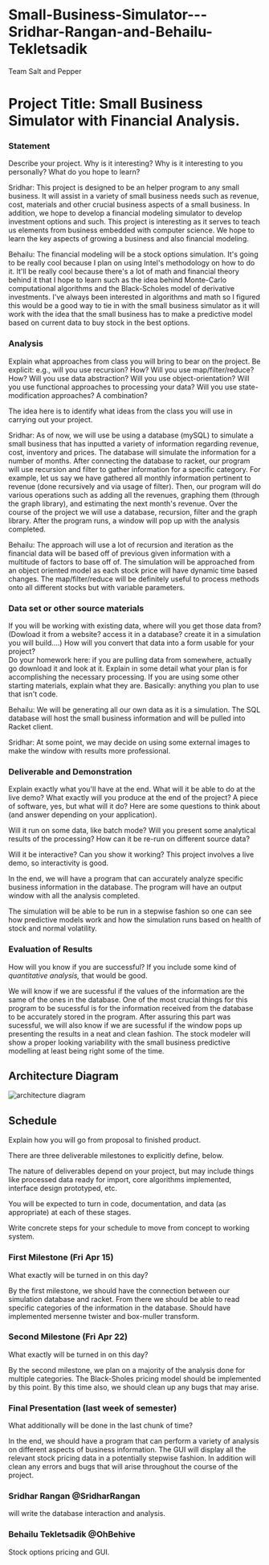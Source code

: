 # Small-Business-Simulator---Sridhar-Rangan-and-Behailu-Tekletsadik
Team Salt and Pepper

# Project Title: Small Business Simulator with Financial Analysis.

### Statement 
Describe your project. Why is it interesting? Why is it interesting to you personally? What do you hope to learn? 

Sridhar: This project is designed to be an helper program to any small business.  It will assist in a variety of small business needs such as revenue, cost, materials and other crucial business aspects of a small business.  In addition, we hope to develop a financial modeling simulator to develop investment options and such.  This project is interesting as it serves to teach us elements from business embedded with computer science.  We hope to learn the key aspects of growing a business and also financial modeling.

Behailu: The financial modeling will be a stock options simulation. It's going to be really cool because I plan on using Intel's methodology on how to do it. It'll be really cool because there's a lot of math and financial theory behind it that I hope to learn such as the idea behind Monte-Carlo computational algorithms and the Black-Scholes model of derivative investments. I've always been interested in algorithms and math so I figured this would be a good way to tie in with the small business simulator as it will work with the idea that the small business has to make a predictive model based on current data to buy stock in the best options.


### Analysis
Explain what approaches from class you will bring to bear on the project. Be explicit: e.g., will you use recursion? How? Will you use map/filter/reduce? How? Will you use data abstraction? Will you use object-orientation? Will you use functional approaches to processing your data? Will you use state-modification approaches? A combination?

The idea here is to identify what ideas from the class you will use in carrying out your project. 

Sridhar: As of now, we will use be using a database (mySQL) to simulate a small business that has inputted a variety of information regarding revenue, cost, inventory and prices.  The database will simulate the information for a number of months.  After connecting the database to racket, our program will use recursion and filter to gather information for a specific category.  For example, let us say we have gathered all monthly information pertinent to revenue (done recursively and via usage of filter).  Then, our program will do various operations such as adding all the revenues, graphing them (through the graph library), and estimating the next month's revenue.  Over the course of the project we will use a database, recursion, filter and the graph library.  After the program runs, a window will pop up with the analysis completed.

Behailu: The approach will use a lot of recursion and iteration as the financial data will be based off of previous given information with a multitude of factors to base off of. The simulation will be approached from an object oriented model as each stock price will have dynamic time based changes. The map/filter/reduce will be definitely useful to process methods onto all different stocks but with variable parameters.

### Data set or other source materials
If you will be working with existing data, where will you get those data from? (Dowload it from a website? access it in a database? create it in a simulation you will build....)
How will you convert that data into a form usable for your project?  
Do your homework here: if you are pulling data from somewhere, actually go download it and look at it. Explain in some detail what your plan is for accomplishing the necessary processing.
If you are using some other starting materials, explain what they are. Basically: anything you plan to use that isn't code.

Behailu: We will be generating all our own data as it is a simulation. The SQL database will host the small business information and will be pulled into Racket client.

Sridhar: At some point, we may decide on using some external images to make the window with results more professional.

### Deliverable and Demonstration
Explain exactly what you'll have at the end. What will it be able to do at the live demo?
What exactly will you produce at the end of the project? A piece of software, yes, but what will it do? Here are some questions to think about (and answer depending on your application).

Will it run on some data, like batch mode? Will you present some analytical results of the processing? How can it be re-run on different source data?

Will it be interactive? Can you show it working? This project involves a live demo, so interactivity is good.

In the end, we will have a program that can accurately analyze specific business information in the database.  The program will have an output window with all the analysis completed.

The simulation will be able to be run in a stepwise fashion so one can see how predictive models work and how the simulation runs based on health of stock and normal volatility.

### Evaluation of Results
How will you know if you are successful? 
If you include some kind of _quantitative analysis,_ that would be good.

 We will know if we are sucessful if the values of the information are the same of the ones in the database.  One of the most crucial things for this program to be sucessful is for the information received from the database to be accurately stored in the program.  After assuring this part was sucessful, we will also know if we are sucessful if the window pops up presenting the results in a neat and clean fashion.
 The stock modeler will show a proper looking variability with the small business predictive modelling at least being right some of the time.


## Architecture Diagram
![architecture diagram](https://cloud.githubusercontent.com/assets/17771791/14316640/305f9c00-fbd2-11e5-9e45-617590b53613.jpg)


## Schedule
Explain how you will go from proposal to finished product. 

There are three deliverable milestones to explicitly define, below.

The nature of deliverables depend on your project, but may include things like processed data ready for import, core algorithms implemented, interface design prototyped, etc. 

You will be expected to turn in code, documentation, and data (as appropriate) at each of these stages.

Write concrete steps for your schedule to move from concept to working system. 

### First Milestone (Fri Apr 15)
What exactly will be turned in on this day? 

By the first milestone, we should have the connection between our simulation database and racket.  From there we should be able to read specific categories of the information in the database.
Should have implemented mersenne twister and box-muller transform.

### Second Milestone (Fri Apr 22)
What exactly will be turned in on this day? 

By the second milestone, we plan on a majority of the analysis done for multiple categories. The Black-Sholes pricing model should be implemented by this point. By this time also, we should clean up any bugs that may arise.

### Final Presentation (last week of semester)
What additionally will be done in the last chunk of time?

In the end, we should have a program that can perform a variety of analysis on different aspects of business information. The GUI will display all the relevant stock pricing data in a potentially stepwise fashion. In addition will clean any errors and bugs that will arise throughout the course of the project.



### Sridhar Rangan @SridharRangan
will write the database interaction and analysis.

### Behailu Tekletsadik @OhBehive
Stock options pricing and GUI.
